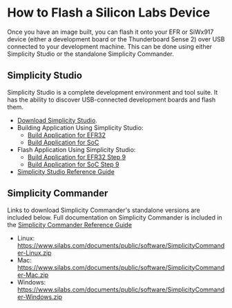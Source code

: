 # How to Flash a Silicon Labs Device

Once you have an image built, you can flash it onto your EFR or SiWx917 device (either a development board or the Thunderboard Sense 2) over USB connected to your development machine. This can be done using either Simplicity Studio or the standalone Simplicity Commander.

## Simplicity Studio

Simplicity Studio is a complete development environment and tool suite. It has the ability to discover USB-connected development boards and flash them.

- [Download Simplicity Studio](https://www.silabs.com/developers/simplicity-studio).
- Building Application Using Simplicity Studio:
  - [Build Application for EFR32](/matter/{build-docspace-version}/matter-wifi-run-demo/build-efx32-application-using-studio)
  - [Build Application for SoC](/matter/{build-docspace-version}/matter-wifi-run-demo/build-soc-application-using-studio)
- Flash Application Using Simplicity Studio:
  - [Build Application for EFR32 Step 9](/matter/{build-docspace-version}/matter-wifi-run-demo/build-efx32-application-using-studio)
  - [Build Application for SoC Step 9](/matter/{build-docspace-version}/matter-wifi-run-demo/build-soc-application-using-studio)
- [Simplicity Studio Reference Guide](https://docs.silabs.com/simplicity-studio-5-users-guide/latest/ss-5-users-guide-building-and-flashing/flashing)

## Simplicity Commander

Links to download Simplicity Commander's standalone versions are included below. Full documentation on Simplicity Commander is included in the [Simplicity Commander Reference Guide](https://www.silabs.com/documents/public/user-guides/ug162-simplicity-commander-reference-guide.pdf)

- Linux: https://www.silabs.com/documents/public/software/SimplicityCommander-Linux.zip
- Mac: https://www.silabs.com/documents/public/software/SimplicityCommander-Mac.zip
- Windows: https://www.silabs.com/documents/public/software/SimplicityCommander-Windows.zip
